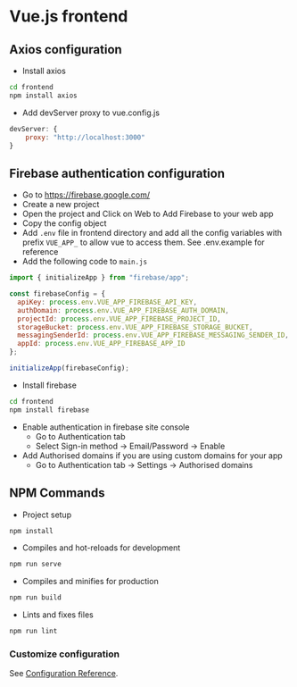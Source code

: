 # Vue.js frontend

## Axios configuration
- Install axios
```bash
cd frontend
npm install axios
```
- Add devServer proxy to vue.config.js
```javascript
devServer: {
    proxy: "http://localhost:3000"
}
```

## Firebase authentication configuration
- Go to https://firebase.google.com/
- Create a new project
- Open the project and Click on Web to Add Firebase to your web app
- Copy the config object
- Add `.env` file in frontend directory and add all the config variables with prefix `VUE_APP_` to allow vue to access them. See .env.example for reference
- Add the following code to `main.js`
```javascript
import { initializeApp } from "firebase/app";

const firebaseConfig = {
  apiKey: process.env.VUE_APP_FIREBASE_API_KEY,
  authDomain: process.env.VUE_APP_FIREBASE_AUTH_DOMAIN,
  projectId: process.env.VUE_APP_FIREBASE_PROJECT_ID,
  storageBucket: process.env.VUE_APP_FIREBASE_STORAGE_BUCKET,
  messagingSenderId: process.env.VUE_APP_FIREBASE_MESSAGING_SENDER_ID,
  appId: process.env.VUE_APP_FIREBASE_APP_ID
};

initializeApp(firebaseConfig);
```
- Install firebase
```bash
cd frontend
npm install firebase
```
- Enable authentication in firebase site console
    - Go to Authentication tab
    - Select Sign-in method -> Email/Password -> Enable
- Add Authorised domains if you are using custom domains for your app
    - Go to Authentication tab -> Settings -> Authorised domains


## NPM Commands
- Project setup
```bash
npm install
```
- Compiles and hot-reloads for development
```bash
npm run serve
```
- Compiles and minifies for production
```bash
npm run build
```
- Lints and fixes files
```bash
npm run lint
```

### Customize configuration
See [Configuration Reference](https://cli.vuejs.org/config/).
